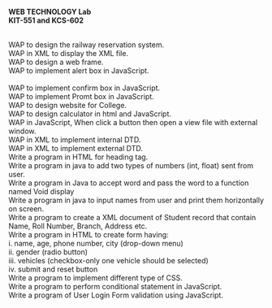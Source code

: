 <b>WEB TECHNOLOGY Lab</b><br>
<b>KIT-551 and KCS-602</b><br><br>


WAP to design the railway reservation system.<br>
WAP in XML to display the XML file.<br>
WAP to design a web frame.<br>
WAP to implement alert box in JavaScript.                  <br>                            
WAP to implement confirm box in JavaScript.<br>
WAP to implement Promt box in JavaScript.<br>
WAP to design website for College.<br>
WAP to design calculator in html and JavaScript.<br>
WAP in JavaScript, When click a button then open a view file with external window.<br>
WAP in XML to implement internal DTD.<br>
WAP in XML to implement external DTD.<br>
Write a program in HTML for heading tag.<br>
Write a program in java to add two types of numbers (int, float) sent from user.<br>
Write a program in Java to accept word and pass the word to a function named Void display<br>
Write a program in java to input names from user and print them horizontally on screen.<br>
Write a program to create a XML document of Student record that contain Name, Roll Number, Branch, Address etc.<br>
Write a program in HTML to create form having:<br>
i.	name, age, phone number, city (drop-down menu)<br>
ii.	gender (radio button)<br>
iii.	vehicles (checkbox-only one vehicle should be selected)<br> 
iv.	submit and reset button<br>
Write a program to implement different type of CSS.<br>
Write a program to perform conditional statement in JavaScript.<br>
Write a program of User Login Form validation using JavaScript.<br>




